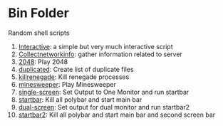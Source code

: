 # Bin Folder

Random shell scripts

1. [Interactive](/blob/master/Interactive): a simple but very much interactive
   script
1. [Collectnetworkinfo](/blob/master/collectnetworkinfo): gather information
   related to server
1. [2048](/blob/master/2048): Play 2048
1. [duplicated](/blob/master/duplicated): Create list of duplicate files
1. [killrenegade](/blob/master/killrenegade): Kill renegade processes
1. [minesweeper](/blob/master/minesweeper): Play Minesweeper
1. [single-screen](/blob/master/single-screen): Set Output to One Monitor and
   run startbar
1. [startbar](/blob/master/startbar): Kill all polybar and start main bar
1. [dual-screen](/blob/master/dual-screen): Set output for dual monitor and run
   startbar2
1. [startbar2](/blob/master/startvar2): Kill all polybar and start main bar and
   second screen bar
